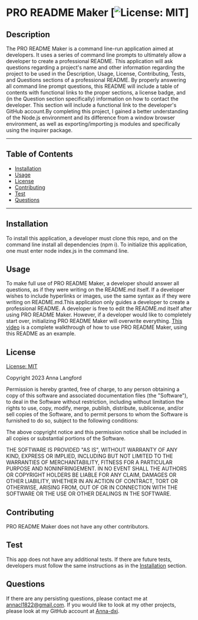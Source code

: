 # PRO README Maker [![License: MIT](https://img.shields.io/badge/License-MIT-yellow.svg)]

  ## Description

  The PRO README Maker is a command line-run application aimed at developers. It uses a series of command line prompts to ultimately allow a developer to create a professional README. This application will ask questions regarding a project's name and other information regarding the project to be used in the Description, Usage, License, Contributing, Tests, and Questions sections of a professional README. By properly answering all command line prompt questions, this README will include a table of contents with functional links to the proper sections, a license badge, and (in the Question section specifically) information on how to contact the developer. This section will include a functional link to the developer's GitHub account.By completing this project, I gained a better understanding of the Node.js environment and its difference from a window browser environment, as well as exporting/importing js modules and specifically using the inquirer package.

  ---
  ## Table of Contents 

  - [Installation](#instlalation)
  - [Usage](#usage)
  - [License](#license) 
  - [Contributing](#contributing)
  - [Test](#test)
  - [Questions](#questions)
  ---

  ## Installation

  To install this application, a developer must clone this repo, and on the command line install all dependencies (npm i). To initialize this application, one must enter node index.js in the command line.

  ## Usage 

  To make full use of PRO README Maker, a developer should answer all questions, as if they were writing on the README.md itself. If a developer wishes to include hyperlinks or images, use the same syntax as if they were writing on README.md.This application only guides a developer to create a professional README. A developer is free to edit the README.md itself after using PRO README Maker. However, if a developer would like to completely start over, initializing PRO README Maker will overwrite everything. [This video](https://youtu.be/CgVkRK_wPb8) is a complete walkthrough of how to use PRO README Maker, using this README as an example.

  ## License

  [License: MIT](https://opensource.org/licenses/MIT)

  Copyright 2023 Anna Langford

Permission is hereby granted, free of charge, to any person obtaining a copy of this software and associated documentation files (the "Software"), to deal in the Software without restriction, including without limitation the rights to use, copy, modify, merge, publish, distribute, sublicense, and/or sell copies of the Software, and to permit persons to whom the Software is furnished to do so, subject to the following conditions:

The above copyright notice and this permission notice shall be included in all copies or substantial portions of the Software.

THE SOFTWARE IS PROVIDED "AS IS", WITHOUT WARRANTY OF ANY KIND, EXPRESS OR IMPLIED, INCLUDING BUT NOT LIMITED TO THE WARRANTIES OF MERCHANTABILITY, FITNESS FOR A PARTICULAR PURPOSE AND NONINFRINGEMENT. IN NO EVENT SHALL THE AUTHORS OR COPYRIGHT HOLDERS BE LIABLE FOR ANY CLAIM, DAMAGES OR OTHER LIABILITY, WHETHER IN AN ACTION OF CONTRACT, TORT OR OTHERWISE, ARISING FROM, OUT OF OR IN CONNECTION WITH THE SOFTWARE OR THE USE OR OTHER DEALINGS IN THE SOFTWARE.

  ## Contributing

  PRO README Maker does not have any other contributors.

  ## Test

  This app does not have any additional tests. If there are future tests, developers must follow the same instructions as in the [Installation](#installation) section.

  ## Questions

  If there are any persisting questions, please contact me at annacl1822@gmail.com. If you would like to look at my other projects, please look at my GitHub account at [Anna-dxj](https://github.com/Anna-dxj).  
